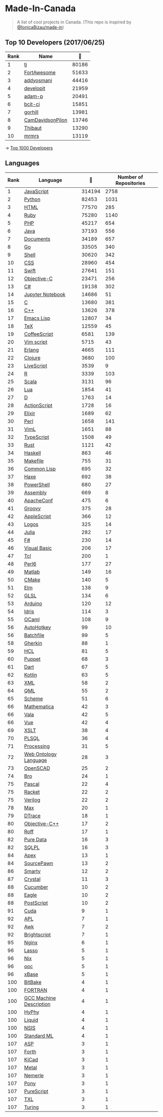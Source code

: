 # Made-In-Canada

> A list of cool projects in Canada. (This repo is inspired by [@IonicaBizau/made-in](https://github.com/IonicaBizau/made-in))

 
## Top 10 Developers (2017/06/25)
|Rank|Name|:star2:|
|---|---|---|
|1|[tj](https://github.com/tj)|80186|
|2|[FortAwesome](https://github.com/FortAwesome)|51633|
|3|[addyosmani](https://github.com/addyosmani)|44416|
|4|[developit](https://github.com/developit)|21959|
|5|[adam-p](https://github.com/adam-p)|20491|
|6|[bcit-ci](https://github.com/bcit-ci)|15851|
|7|[gorhill](https://github.com/gorhill)|13981|
|8|[CamDavidsonPilon](https://github.com/CamDavidsonPilon)|13746|
|9|[Thibaut](https://github.com/Thibaut)|13290|
|10|[mrmrs](https://github.com/mrmrs)|13119|

-> [Top 1000 Developers](https://github.com/suguru03/made-in-canada/blob/master/docs/rankers.md)
 
## Languages
|Rank|Language|:star2:|Number of Repositories|
|---|---|---|---|
|1|[JavaScript](https://github.com/suguru03/made-in-canada/blob/master/docs/JavaScript.md)|314194|2758|
|2|[Python](https://github.com/suguru03/made-in-canada/blob/master/docs/Python.md)|82453|1031|
|3|[HTML](https://github.com/suguru03/made-in-canada/blob/master/docs/HTML.md)|77570|285|
|4|[Ruby](https://github.com/suguru03/made-in-canada/blob/master/docs/Ruby.md)|75280|1140|
|5|[PHP](https://github.com/suguru03/made-in-canada/blob/master/docs/PHP.md)|45217|654|
|6|[Java](https://github.com/suguru03/made-in-canada/blob/master/docs/Java.md)|37193|556|
|7|[Documents](https://github.com/suguru03/made-in-canada/blob/master/docs/Documents.md)|34189|657|
|8|[Go](https://github.com/suguru03/made-in-canada/blob/master/docs/Go.md)|33505|340|
|9|[Shell](https://github.com/suguru03/made-in-canada/blob/master/docs/Shell.md)|30620|342|
|10|[CSS](https://github.com/suguru03/made-in-canada/blob/master/docs/CSS.md)|28960|454|
|11|[Swift](https://github.com/suguru03/made-in-canada/blob/master/docs/Swift.md)|27641|151|
|12|[Objective-C](https://github.com/suguru03/made-in-canada/blob/master/docs/Objective-C.md)|23471|256|
|13|[C#](https://github.com/suguru03/made-in-canada/blob/master/docs/C#.md)|19138|302|
|14|[Jupyter Notebook](https://github.com/suguru03/made-in-canada/blob/master/docs/Jupyter%20Notebook.md)|14686|51|
|15|[C](https://github.com/suguru03/made-in-canada/blob/master/docs/C.md)|13680|381|
|16|[C++](https://github.com/suguru03/made-in-canada/blob/master/docs/C++.md)|13626|378|
|17|[Emacs Lisp](https://github.com/suguru03/made-in-canada/blob/master/docs/Emacs%20Lisp.md)|12807|34|
|18|[TeX](https://github.com/suguru03/made-in-canada/blob/master/docs/TeX.md)|12559|45|
|19|[CoffeeScript](https://github.com/suguru03/made-in-canada/blob/master/docs/CoffeeScript.md)|6581|139|
|20|[Vim script](https://github.com/suguru03/made-in-canada/blob/master/docs/Vim%20script.md)|5715|43|
|21|[Erlang](https://github.com/suguru03/made-in-canada/blob/master/docs/Erlang.md)|4665|111|
|22|[Clojure](https://github.com/suguru03/made-in-canada/blob/master/docs/Clojure.md)|3680|100|
|23|[LiveScript](https://github.com/suguru03/made-in-canada/blob/master/docs/LiveScript.md)|3539|9|
|24|[R](https://github.com/suguru03/made-in-canada/blob/master/docs/R.md)|3339|103|
|25|[Scala](https://github.com/suguru03/made-in-canada/blob/master/docs/Scala.md)|3131|96|
|26|[Lua](https://github.com/suguru03/made-in-canada/blob/master/docs/Lua.md)|1854|41|
|27|[D](https://github.com/suguru03/made-in-canada/blob/master/docs/D.md)|1763|14|
|28|[ActionScript](https://github.com/suguru03/made-in-canada/blob/master/docs/ActionScript.md)|1728|16|
|29|[Elixir](https://github.com/suguru03/made-in-canada/blob/master/docs/Elixir.md)|1689|62|
|30|[Perl](https://github.com/suguru03/made-in-canada/blob/master/docs/Perl.md)|1658|141|
|31|[VimL](https://github.com/suguru03/made-in-canada/blob/master/docs/VimL.md)|1651|88|
|32|[TypeScript](https://github.com/suguru03/made-in-canada/blob/master/docs/TypeScript.md)|1508|49|
|33|[Rust](https://github.com/suguru03/made-in-canada/blob/master/docs/Rust.md)|1121|42|
|34|[Haskell](https://github.com/suguru03/made-in-canada/blob/master/docs/Haskell.md)|863|46|
|35|[Makefile](https://github.com/suguru03/made-in-canada/blob/master/docs/Makefile.md)|755|31|
|36|[Common Lisp](https://github.com/suguru03/made-in-canada/blob/master/docs/Common%20Lisp.md)|695|32|
|37|[Haxe](https://github.com/suguru03/made-in-canada/blob/master/docs/Haxe.md)|692|38|
|38|[PowerShell](https://github.com/suguru03/made-in-canada/blob/master/docs/PowerShell.md)|680|27|
|39|[Assembly](https://github.com/suguru03/made-in-canada/blob/master/docs/Assembly.md)|669|8|
|40|[ApacheConf](https://github.com/suguru03/made-in-canada/blob/master/docs/ApacheConf.md)|475|6|
|41|[Groovy](https://github.com/suguru03/made-in-canada/blob/master/docs/Groovy.md)|375|28|
|42|[AppleScript](https://github.com/suguru03/made-in-canada/blob/master/docs/AppleScript.md)|366|12|
|43|[Logos](https://github.com/suguru03/made-in-canada/blob/master/docs/Logos.md)|325|14|
|44|[Julia](https://github.com/suguru03/made-in-canada/blob/master/docs/Julia.md)|282|17|
|45|[F#](https://github.com/suguru03/made-in-canada/blob/master/docs/F#.md)|230|14|
|46|[Visual Basic](https://github.com/suguru03/made-in-canada/blob/master/docs/Visual%20Basic.md)|206|17|
|47|[Tcl](https://github.com/suguru03/made-in-canada/blob/master/docs/Tcl.md)|200|1|
|48|[Perl6](https://github.com/suguru03/made-in-canada/blob/master/docs/Perl6.md)|177|27|
|49|[Matlab](https://github.com/suguru03/made-in-canada/blob/master/docs/Matlab.md)|149|16|
|50|[CMake](https://github.com/suguru03/made-in-canada/blob/master/docs/CMake.md)|140|5|
|51|[Elm](https://github.com/suguru03/made-in-canada/blob/master/docs/Elm.md)|138|9|
|52|[GLSL](https://github.com/suguru03/made-in-canada/blob/master/docs/GLSL.md)|134|6|
|53|[Arduino](https://github.com/suguru03/made-in-canada/blob/master/docs/Arduino.md)|120|12|
|54|[Idris](https://github.com/suguru03/made-in-canada/blob/master/docs/Idris.md)|114|3|
|55|[OCaml](https://github.com/suguru03/made-in-canada/blob/master/docs/OCaml.md)|108|9|
|56|[AutoHotkey](https://github.com/suguru03/made-in-canada/blob/master/docs/AutoHotkey.md)|99|10|
|56|[Batchfile](https://github.com/suguru03/made-in-canada/blob/master/docs/Batchfile.md)|99|5|
|58|[Gherkin](https://github.com/suguru03/made-in-canada/blob/master/docs/Gherkin.md)|88|1|
|59|[HCL](https://github.com/suguru03/made-in-canada/blob/master/docs/HCL.md)|81|5|
|60|[Puppet](https://github.com/suguru03/made-in-canada/blob/master/docs/Puppet.md)|68|3|
|61|[Dart](https://github.com/suguru03/made-in-canada/blob/master/docs/Dart.md)|67|5|
|62|[Kotlin](https://github.com/suguru03/made-in-canada/blob/master/docs/Kotlin.md)|63|5|
|63|[XML](https://github.com/suguru03/made-in-canada/blob/master/docs/XML.md)|58|2|
|64|[QML](https://github.com/suguru03/made-in-canada/blob/master/docs/QML.md)|55|2|
|65|[Scheme](https://github.com/suguru03/made-in-canada/blob/master/docs/Scheme.md)|51|6|
|66|[Mathematica](https://github.com/suguru03/made-in-canada/blob/master/docs/Mathematica.md)|42|3|
|66|[Vala](https://github.com/suguru03/made-in-canada/blob/master/docs/Vala.md)|42|5|
|66|[Vue](https://github.com/suguru03/made-in-canada/blob/master/docs/Vue.md)|42|4|
|69|[XSLT](https://github.com/suguru03/made-in-canada/blob/master/docs/XSLT.md)|38|4|
|70|[PLSQL](https://github.com/suguru03/made-in-canada/blob/master/docs/PLSQL.md)|36|4|
|71|[Processing](https://github.com/suguru03/made-in-canada/blob/master/docs/Processing.md)|31|5|
|72|[Web Ontology Language](https://github.com/suguru03/made-in-canada/blob/master/docs/Web%20Ontology%20Language.md)|28|3|
|73|[OpenSCAD](https://github.com/suguru03/made-in-canada/blob/master/docs/OpenSCAD.md)|25|2|
|74|[Bro](https://github.com/suguru03/made-in-canada/blob/master/docs/Bro.md)|24|1|
|75|[Pascal](https://github.com/suguru03/made-in-canada/blob/master/docs/Pascal.md)|22|4|
|75|[Racket](https://github.com/suguru03/made-in-canada/blob/master/docs/Racket.md)|22|2|
|75|[Verilog](https://github.com/suguru03/made-in-canada/blob/master/docs/Verilog.md)|22|2|
|78|[Max](https://github.com/suguru03/made-in-canada/blob/master/docs/Max.md)|20|1|
|79|[DTrace](https://github.com/suguru03/made-in-canada/blob/master/docs/DTrace.md)|18|1|
|80|[Objective-C++](https://github.com/suguru03/made-in-canada/blob/master/docs/Objective-C++.md)|17|2|
|80|[Roff](https://github.com/suguru03/made-in-canada/blob/master/docs/Roff.md)|17|1|
|82|[Pure Data](https://github.com/suguru03/made-in-canada/blob/master/docs/Pure%20Data.md)|16|3|
|82|[SQLPL](https://github.com/suguru03/made-in-canada/blob/master/docs/SQLPL.md)|16|3|
|84|[Apex](https://github.com/suguru03/made-in-canada/blob/master/docs/Apex.md)|13|1|
|84|[SourcePawn](https://github.com/suguru03/made-in-canada/blob/master/docs/SourcePawn.md)|13|2|
|86|[Smarty](https://github.com/suguru03/made-in-canada/blob/master/docs/Smarty.md)|12|2|
|87|[Crystal](https://github.com/suguru03/made-in-canada/blob/master/docs/Crystal.md)|11|3|
|88|[Cucumber](https://github.com/suguru03/made-in-canada/blob/master/docs/Cucumber.md)|10|2|
|88|[Eagle](https://github.com/suguru03/made-in-canada/blob/master/docs/Eagle.md)|10|2|
|88|[PostScript](https://github.com/suguru03/made-in-canada/blob/master/docs/PostScript.md)|10|2|
|91|[Cuda](https://github.com/suguru03/made-in-canada/blob/master/docs/Cuda.md)|9|1|
|92|[APL](https://github.com/suguru03/made-in-canada/blob/master/docs/APL.md)|7|1|
|92|[Awk](https://github.com/suguru03/made-in-canada/blob/master/docs/Awk.md)|7|2|
|92|[Brightscript](https://github.com/suguru03/made-in-canada/blob/master/docs/Brightscript.md)|7|1|
|95|[Nginx](https://github.com/suguru03/made-in-canada/blob/master/docs/Nginx.md)|6|1|
|96|[Lasso](https://github.com/suguru03/made-in-canada/blob/master/docs/Lasso.md)|5|1|
|96|[Nix](https://github.com/suguru03/made-in-canada/blob/master/docs/Nix.md)|5|1|
|96|[ooc](https://github.com/suguru03/made-in-canada/blob/master/docs/ooc.md)|5|1|
|96|[xBase](https://github.com/suguru03/made-in-canada/blob/master/docs/xBase.md)|5|1|
|100|[BitBake](https://github.com/suguru03/made-in-canada/blob/master/docs/BitBake.md)|4|1|
|100|[FORTRAN](https://github.com/suguru03/made-in-canada/blob/master/docs/FORTRAN.md)|4|1|
|100|[GCC Machine Description](https://github.com/suguru03/made-in-canada/blob/master/docs/GCC%20Machine%20Description.md)|4|1|
|100|[HyPhy](https://github.com/suguru03/made-in-canada/blob/master/docs/HyPhy.md)|4|1|
|100|[Liquid](https://github.com/suguru03/made-in-canada/blob/master/docs/Liquid.md)|4|1|
|100|[NSIS](https://github.com/suguru03/made-in-canada/blob/master/docs/NSIS.md)|4|1|
|100|[Standard ML](https://github.com/suguru03/made-in-canada/blob/master/docs/Standard%20ML.md)|4|1|
|107|[ASP](https://github.com/suguru03/made-in-canada/blob/master/docs/ASP.md)|3|1|
|107|[Forth](https://github.com/suguru03/made-in-canada/blob/master/docs/Forth.md)|3|1|
|107|[KiCad](https://github.com/suguru03/made-in-canada/blob/master/docs/KiCad.md)|3|1|
|107|[Metal](https://github.com/suguru03/made-in-canada/blob/master/docs/Metal.md)|3|1|
|107|[Nemerle](https://github.com/suguru03/made-in-canada/blob/master/docs/Nemerle.md)|3|1|
|107|[Pony](https://github.com/suguru03/made-in-canada/blob/master/docs/Pony.md)|3|1|
|107|[PureScript](https://github.com/suguru03/made-in-canada/blob/master/docs/PureScript.md)|3|1|
|107|[TXL](https://github.com/suguru03/made-in-canada/blob/master/docs/TXL.md)|3|1|
|107|[Turing](https://github.com/suguru03/made-in-canada/blob/master/docs/Turing.md)|3|1|
